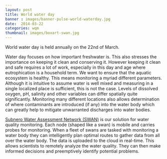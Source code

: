 ```yaml
---
layout: post
title: World water day
banner : images/banner-pulse-world-waterday.jpg
date:  2014-03-22
categories: wqm
thumbnail: images/boxart-swan.jpg
---
```


World water day is held annually on the 22nd of March.

Water day focuses on how important freshwater is. This also stresses the importance on keeping it clean and conserving it. However keeping it clean and safe requires a lot of work, especially in this day and age where eutrophication is a household term. We want to ensure that the aquatic ecosystem is healthy. This means monitoring a myriad different parameters. Although it is intuitive to assume water is well mixed and measuring in a single localized place is sufficient, this is not the case. Levels of dissolved oxygen, pH, salinity and other variables can differ spatially quite significantly. Monitoring many different locations also allows determination of where contaminants are introduced (if any) into the water body which can greatly help to mitigate unwarranted discharges into water bodies.

[Subnero Water Assessment Network (SWAN)]({{site.baseurl}}/products/swan) is our solution for water quality monitoring. Each node (shaped like a swan) is mobile and carries probes for monitoring. When a fleet of swans are tasked with monitoring a water body they can intelligently plan optimal routes to gather data from all over the water body. The data is uploaded to the cloud in real-time. This allows scientists to remotely analyze the water quality. They can then make informed decisions and preemptively identify potential problems.
